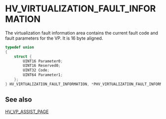 # HV_VIRTUALIZATION_FAULT_INFORMATION

The virtualization fault information area contains the current fault code and fault parameters for the VP. It is 16 byte aligned.

```c
typedef union
{
    struct {
        UINT16 Parameter0;
        UINT16 Reserved0;
        UINT32 Code;
        UINT64 Parameter1;
    };
} HV_VIRTUALIZATION_FAULT_INFORMATION, *PHV_VIRTUALIZATION_FAULT_INFORMATION;
 ```

## See also

 [HV_VP_ASSIST_PAGE](HV_VP_ASSIST_PAGE.md)